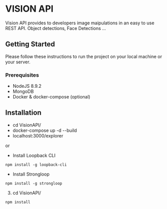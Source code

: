 # VISION API

Vision API provides to developers image maipulations in an easy to use REST API. Object detections, Face Detections ...

## Getting Started

Please follow these instructions to run the project on your local machine or your server.

### Prerequisites

* NodeJS 8.9.2
* MongoDB
* Docker & docker-compose (optional)

## Installation

* cd VisionAPI/
* docker-compose up -d --build
* localhost:3000/explorer

or

* Install Loopback CLI

```
npm install -g loopback-cli
```

* Install Strongloop

```
npm install -g strongloop
```

3. cd VisionAPI/

```
npm install
```
